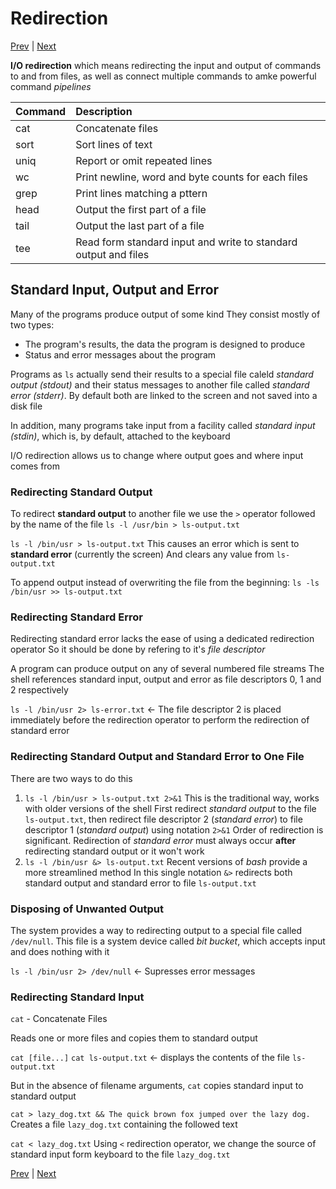 # Redirection

[Prev](WorkingWithCommands.md) | [Next]()

**I/O redirection** which means redirecting the input and output of commands to and from files, as well as connect multiple commands to amke powerful command *pipelines*

| Command   | Description |
|:----------|:------------|
| cat       | Concatenate files |
| sort      | Sort lines of text |
| uniq      | Report or omit repeated lines |
| wc        | Print newline, word and byte counts for each files |
| grep      | Print lines matching a pttern |
| head      | Output the first part of a file |
| tail      | Output the last part of a file |
| tee       | Read form standard input and write to standard output and files |

## Standard Input, Output and Error

Many of the programs produce output of some kind
They consist mostly of two types:

- The program's results, the data the program is designed to produce
- Status and error messages about the program

Programs as `ls` actually send their results to a special file caleld *standard output (stdout)* and their status messages to another file called *standard error (stderr)*. By default both are linked to the screen and not saved into a disk file

In addition, many programs take input from a facility called *standard input (stdin)*, which is, by default, attached to the keyboard

I/O redirection allows us to change where output goes and where input comes from

### Redirecting **Standard Output**

To redirect **standard output** to another file we use the `>` operator followed by the name of the file
`ls -l /usr/bin > ls-output.txt`

`ls -l /bin/usr > ls-output.txt`
This causes an error which is sent to **standard error** (currently the screen)
And clears any value from `ls-output.txt`

To append output instead of overwriting the file from the beginning:
`ls -ls /bin/usr >> ls-output.txt`

### Redirecting **Standard Error**

Redirecting standard error lacks the ease of using a dedicated redirection operator
So it should be done by refering to it's *file descriptor*

A program can produce output on any of several numbered file streams
The shell references standard input, output and error as file descriptors 0, 1 and 2 respectively

`ls -l /bin/usr 2> ls-error.txt` <- The file descriptor 2 is placed immediately before the redirection operator to perform the redirection of standard error

### Redirecting Standard Output and Standard Error to One File

There are two ways to do this

1. `ls -l /bin/usr > ls-output.txt 2>&1`
    This is the traditional way, works with older versions of the shell
    First redirect *standard output* to the file `ls-output.txt`, then redirect file descriptor 2 (*standard error*) to file descriptor 1 (*standard output*) using notation `2>&1`
    Order of redirection is significant. Redirection of *standard error* must always occur **after** redirecting standard output or it won't work
2. `ls -l /bin/usr &> ls-output.txt`
    Recent versions of *bash* provide a more streamlined method
    In this single notation `&>` redirects both standard output and standard error to file `ls-output.txt`

### Disposing of Unwanted Output

The system provides a way to redirecting output to a special file called `/dev/null`. This file is a system device called *bit bucket*, which accepts input and does nothing with it

`ls -l /bin/usr 2> /dev/null` <- Supresses error messages

### Redirecting Standard Input

`cat` - Concatenate Files

Reads one or more files and copies them to standard output

`cat [file...]`
`cat ls-output.txt` <- displays the contents of the file `ls-output.txt`

But in the absence of filename arguments, `cat` copies standard input to standard output

`cat > lazy_dog.txt && The quick brown fox jumped over the lazy dog.`
Creates a file `lazy_dog.txt` containing the followed text

`cat < lazy_dog.txt`
Using `<` redirection operator, we change the source of standard input form keyboard to the file `lazy_dog.txt`

[Prev](WorkingWithCommands.md) | [Next]()
